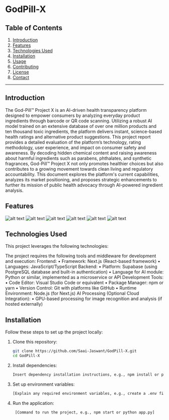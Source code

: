 # GodPill-X

## Table of Contents

1. [Introduction](#introduction)
2. [Features](#features)
3. [Technologies Used](#technologies-used)
4. [Installation](#installation)
5. [Usage](#usage)
6. [Contributing](#contributing)
7. [License](#license)
8. [Contact](#contact)

---

## Introduction

The God-Pill™ Project X is an AI-driven health transparency platform designed to empower
consumers by analyzing everyday product ingredients through barcode or QR code scanning.
Utilizing a robust AI model trained on an extensive database of over one million products and ten
thousand toxic ingredients, the platform delivers instant, science-based health ratings and
alternative product suggestions. This project report provides a detailed evaluation of the
platform’s technology, rating methodology, user experience, and impact on consumer safety and
awareness. By decoding hidden chemical content and raising awareness about harmful
ingredients such as parabens, phthalates, and synthetic fragrances, God-Pill™ Project X not only
promotes healthier choices but also contributes to a growing movement towards clean living and
regulatory accountability. This document explores the platform's current capabilities, analyzes its
market positioning, and proposes strategic enhancements to further its mission of public health
advocacy through AI-powered ingredient analysis.
## Features
  ![alt text](https://github.com/Saai-Jaswant/GodPill-X/blob/main/1.png)
  ![alt text](https://github.com/Saai-Jaswant/GodPill-X/blob/main/2.png)
  ![alt text](https://github.com/Saai-Jaswant/GodPill-X/blob/main/3.png)
  ![alt text](https://github.com/Saai-Jaswant/GodPill-X/blob/main/4.png)
  ![alt text](https://github.com/Saai-Jaswant/GodPill-X/blob/main/5.png)
  ![alt text](https://github.com/Saai-Jaswant/GodPill-X/blob/main/6.png)
  
  
## Technologies Used

This project leverages the following technologies:

The project requires the following tools and middleware for development and execution:
Frontend:
• Framework: Next.js (React-based framework)
• Languages: JavaScript/TypeScript
Backend:
• Platform: Supabase (using PostgreSQL database and built-in authentication)
• Language for AI module: Python or similar, implemented as a microservice or API
Development Tools:
• Code Editor: Visual Studio Code or equivalent
• Package Manager: npm or yarn
• Version Control: Git with platforms like GitHub
• Runtime Environment: Node.js (for Next.js)
AI Processing (Optional Cloud Integration):
• GPU-based processing for image recognition and analysis (if hosted externally)

## Installation

Follow these steps to set up the project locally:

1. Clone this repository:
   ```bash
   git clone https://github.com/Saai-Jaswant/GodPill-X.git
   cd GodPill-X
   
2. Install dependencies:
   ```bash
   Insert dependency installation instructions, e.g., npm install or pip install -r requirements.txt]

3. Set up environment variables:
   ```bash
   [Explain any required environment variables, e.g., create a .env file]


4. Run the application:
   ```bash
    [Command to run the project, e.g., npm start or python app.py]



